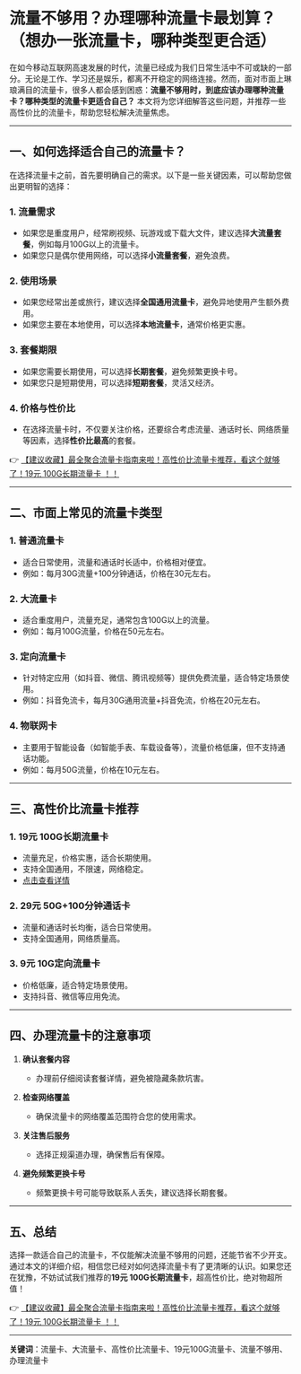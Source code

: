 # 流量不够用？办理哪种流量卡最划算？（想办一张流量卡，哪种类型更合适）

在如今移动互联网高速发展的时代，流量已经成为我们日常生活中不可或缺的一部分。无论是工作、学习还是娱乐，都离不开稳定的网络连接。然而，面对市面上琳琅满目的流量卡，很多人都会感到困惑：**流量不够用时，到底应该办理哪种流量卡？哪种类型的流量卡更适合自己？** 本文将为您详细解答这些问题，并推荐一些高性价比的流量卡，帮助您轻松解决流量焦虑。

---

## 一、如何选择适合自己的流量卡？

在选择流量卡之前，首先要明确自己的需求。以下是一些关键因素，可以帮助您做出更明智的选择：

### 1. **流量需求**
   - 如果您是重度用户，经常刷视频、玩游戏或下载大文件，建议选择**大流量套餐**，例如每月100G以上的流量卡。
   - 如果您只是偶尔使用网络，可以选择**小流量套餐**，避免浪费。

### 2. **使用场景**
   - 如果您经常出差或旅行，建议选择**全国通用流量卡**，避免异地使用产生额外费用。
   - 如果您主要在本地使用，可以选择**本地流量卡**，通常价格更实惠。

### 3. **套餐期限**
   - 如果您需要长期使用，可以选择**长期套餐**，避免频繁更换卡号。
   - 如果您只是短期使用，可以选择**短期套餐**，灵活又经济。

### 4. **价格与性价比**
   - 在选择流量卡时，不仅要关注价格，还要综合考虑流量、通话时长、网络质量等因素，选择**性价比最高**的套餐。

👉 [【建议收藏】最全聚合流量卡指南来啦！高性价比流量卡推荐，看这个就够了！19元 100G长期流量卡 ！！](https://bit.ly/Liuliangka)

---

## 二、市面上常见的流量卡类型

### 1. **普通流量卡**
   - 适合日常使用，流量和通话时长适中，价格相对便宜。
   - 例如：每月30G流量+100分钟通话，价格在30元左右。

### 2. **大流量卡**
   - 适合重度用户，流量充足，通常包含100G以上的流量。
   - 例如：每月100G流量，价格在50元左右。

### 3. **定向流量卡**
   - 针对特定应用（如抖音、微信、腾讯视频等）提供免费流量，适合特定场景使用。
   - 例如：抖音免流卡，每月30G通用流量+抖音免流，价格在20元左右。

### 4. **物联网卡**
   - 主要用于智能设备（如智能手表、车载设备等），流量价格低廉，但不支持通话功能。
   - 例如：每月50G流量，价格在10元左右。

---

## 三、高性价比流量卡推荐

### 1. **19元 100G长期流量卡**
   - 流量充足，价格实惠，适合长期使用。
   - 支持全国通用，不限速，网络稳定。
   - [点击查看详情](https://bit.ly/Liuliangka)

### 2. **29元 50G+100分钟通话卡**
   - 流量和通话时长均衡，适合日常使用。
   - 支持全国通用，网络质量高。

### 3. **9元 10G定向流量卡**
   - 价格低廉，适合特定场景使用。
   - 支持抖音、微信等应用免流。

---

## 四、办理流量卡的注意事项

1. **确认套餐内容**
   - 办理前仔细阅读套餐详情，避免被隐藏条款坑害。

2. **检查网络覆盖**
   - 确保流量卡的网络覆盖范围符合您的使用需求。

3. **关注售后服务**
   - 选择正规渠道办理，确保售后有保障。

4. **避免频繁更换卡号**
   - 频繁更换卡号可能导致联系人丢失，建议选择长期套餐。

---

## 五、总结

选择一款适合自己的流量卡，不仅能解决流量不够用的问题，还能节省不少开支。通过本文的详细介绍，相信您已经对如何选择流量卡有了更清晰的认识。如果您还在犹豫，不妨试试我们推荐的**19元 100G长期流量卡**，超高性价比，绝对物超所值！

👉 [【建议收藏】最全聚合流量卡指南来啦！高性价比流量卡推荐，看这个就够了！19元 100G长期流量卡 ！！](https://bit.ly/Liuliangka)

---

**关键词**：流量卡、大流量卡、高性价比流量卡、19元100G流量卡、流量不够用、办理流量卡